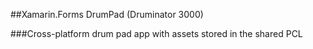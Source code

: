 ##Xamarin.Forms DrumPad (Druminator 3000)

###Cross-platform drum pad app with assets stored in the shared PCL

